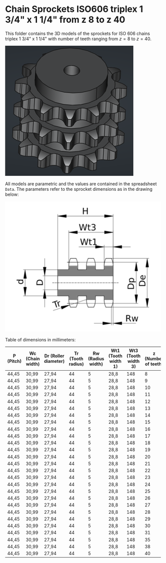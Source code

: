 # Chain Sprockets ISO606 triplex 1 3/4" x 1 1/4" from z 8 to z 40

This folder contains the 3D models of the sprockets for ISO 606 chains triplex 1 3/4" x 1 1/4" with number of teeth ranging from $z=8$ to $z=40$.

![Image](../images/triplex_screenshot.png "Sprocket Triplex")

All models are parametric and the values are contained in the spreadsheet `Data`.
The parameters refer to the sprocket dimensions as in the drawing below:

![Drawing](../images/triplex_drawing.png "Drawing")

Table of dimensions in millimeters:

P (Pitch)|Wc (Chain width)|Dr (Roller diameter)|Tr (Tooth radius)|Rw (Radius width)|Wt1 (Tooth width 1)|Wt3 (Tooth width 3)|z (Number of teeth)|De (External Diameter)|Dp (pitch diameter)|d (Hub diameter)|D (Hole diameter)|H (Total height)
---|---|---|---|---|---|---|---|---|---|---|---|---
44,45|30,99|27,94|44|5|28,8|148|8|132|116,15|74|30|180
44,45|30,99|27,94|44|5|28,8|148|9|148,4|129,96|88|30|180
44,45|30,99|27,94|44|5|28,8|148|10|162,3|143,85|100|30|180
44,45|30,99|27,94|44|5|28,8|148|11|176,3|157,77|112|30|180
44,45|30,99|27,94|44|5|28,8|148|12|189,5|171,74|125|30|180
44,45|30,99|27,94|44|5|28,8|148|13|204,2|185,74|125|30|180
44,45|30,99|27,94|44|5|28,8|148|14|218,2|199,76|125|30|180
44,45|30,99|27,94|44|5|28,8|148|15|232,3|213,79|145|30|180
44,45|30,99|27,94|44|5|28,8|148|16|246,3|227,84|160|30|180
44,45|30,99|27,94|44|5|28,8|148|17|260|241,91|160|30|180
44,45|30,99|27,94|44|5|28,8|148|18|274|255,98|160|30|180
44,45|30,99|27,94|44|5|28,8|148|19|289|270,06|180|30|180
44,45|30,99|27,94|44|5|28,8|148|20|303|284,15|180|30|180
44,45|30,99|27,94|44|5|28,8|148|21|317|298,24|180|30|180
44,45|30,99|27,94|44|5|28,8|148|22|331|312,34|180|30|180
44,45|30,99|27,94|44|5|28,8|148|23|345|326,44|180|30|180
44,45|30,99|27,94|44|5|28,8|148|24|359|340,55|180|30|180
44,45|30,99|27,94|44|5|28,8|148|25|373|354,66|180|40|180
44,45|30,99|27,94|44|5|28,8|148|26|387|368,77|180|40|180
44,45|30,99|27,94|44|5|28,8|148|27|401,4|382,88|180|40|180
44,45|30,99|27,94|44|5|28,8|148|28|416|397|180|40|180
44,45|30,99|27,94|44|5|28,8|148|29|430|411,12|180|40|180
44,45|30,99|27,94|44|5|28,8|148|30|444|425,24|180|40|180
44,45|30,99|27,94|44|5|28,8|148|31|458|439,37|180|40|180
44,45|30,99|27,94|44|5|28,8|148|35|514|495,88|200|40|180
44,45|30,99|27,94|44|5|28,8|148|38|557|538,27|200|40|180
44,45|30,99|27,94|44|5|28,8|148|40|585|566,54|200|40|180
